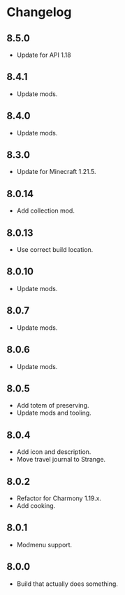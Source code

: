 # Changelog

## 8.5.0

- Update for API 1.18

## 8.4.1

- Update mods.

## 8.4.0

- Update mods.

## 8.3.0

- Update for Minecraft 1.21.5.

## 8.0.14

- Add collection mod.

## 8.0.13

- Use correct build location.

## 8.0.10

- Update mods.

## 8.0.7

- Update mods.

## 8.0.6

- Update mods.

## 8.0.5

- Add totem of preserving.
- Update mods and tooling.

## 8.0.4

- Add icon and description.
- Move travel journal to Strange.

## 8.0.2

- Refactor for Charmony 1.19.x.
- Add cooking.

## 8.0.1

- Modmenu support.

## 8.0.0

- Build that actually does something.
